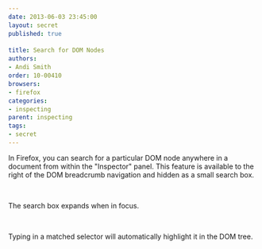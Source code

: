 ```yaml
---
date: 2013-06-03 23:45:00
layout: secret
published: true

title: Search for DOM Nodes
authors:
- Andi Smith
order: 10-00410
browsers:
- firefox
categories:
- inspecting
parent: inspecting
tags:
- secret
---
```


<p class="firefox">In Firefox, you can search for a particular DOM node anywhere in a document from within the "Inspector" panel. This feature is available to the right of the DOM breadcrumb navigation and hidden as a small search box.</p>

<div class="chrome image"><img src="/assets/img/placeholder.gif" data-src="/assets/img/secrets/firefox-inspect-search-for-dom-nodes-small.png" /></div>


<p class="firefox">The search box expands when in focus.</p>

<div class="chrome image"><img src="/assets/img/placeholder.gif" data-src="/assets/img/secrets/firefox-inspect-search-for-dom-nodes-large.png" /></div>

<p>Typing in a matched selector will automatically highlight it in the DOM tree.</p>